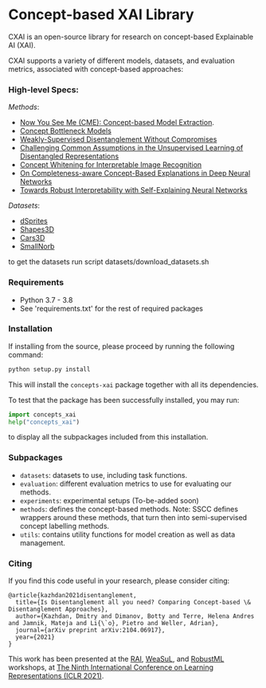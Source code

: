 # Concept-based XAI Library

CXAI is an open-source library for research on concept-based Explainable AI
(XAI).

CXAI supports a variety of different models, datasets, and evaluation metrics,
associated with concept-based approaches:


### High-level Specs:

_Methods_:
- [Now You See Me (CME): Concept-based Model Extraction](https://arxiv.org/abs/2010.13233).
- [Concept Bottleneck Models](https://arxiv.org/abs/2007.04612)
- [Weakly-Supervised Disentanglement Without Compromises](https://arxiv.org/abs/2002.02886)
- [Challenging Common Assumptions in the Unsupervised Learning of Disentangled Representations](https://arxiv.org/abs/1811.12359)
- [Concept Whitening for Interpretable Image Recognition](https://arxiv.org/abs/2002.01650)
- [On Completeness-aware Concept-Based Explanations in Deep Neural Networks](https://arxiv.org/abs/1910.07969)
- [Towards Robust Interpretability with Self-Explaining Neural Networks
](https://arxiv.org/abs/1806.07538)


_Datasets_:
- [dSprites](https://github.com/deepmind/dsprites-dataset)
- [Shapes3D](https://github.com/deepmind/3d-shapes)
- [Cars3D](https://papers.nips.cc/paper/2015/hash/e07413354875be01a996dc560274708e-Abstract.html)
- [SmallNorb](https://cs.nyu.edu/~ylclab/data/norb-v1.0-small/)

to get the datasets run script datasets/download_datasets.sh

### Requirements

- Python 3.7 - 3.8
- See 'requirements.txt' for the rest of required packages

### Installation
If installing from the source, please proceed by running the following command:
```bash
python setup.py install
```
This will install the `concepts-xai` package together with all its dependencies.

To test that the package has been successfully installed, you may run:
```python
import concepts_xai
help("concepts_xai")
```
to display all the subpackages included from this installation.

### Subpackages

- `datasets`: datasets to use, including task functions.
- `evaluation`: different evaluation metrics to use for evaluating our methods.
- `experiments`: experimental setups (To-be-added soon)
- `methods`: defines the concept-based methods. Note: SSCC defines wrappers around these methods, that turn then into semi-supervised concept labelling methods.
- `utils`: contains utility functions for model creation as well as data management.


### Citing

If you find this code useful in your research, please consider citing:

```
@article{kazhdan2021disentanglement,
  title={Is Disentanglement all you need? Comparing Concept-based \& Disentanglement Approaches},
  author={Kazhdan, Dmitry and Dimanov, Botty and Terre, Helena Andres and Jamnik, Mateja and Li{\`o}, Pietro and Weller, Adrian},
  journal={arXiv preprint arXiv:2104.06917},
  year={2021}
}
```

This work has been presented at the [RAI](https://sites.google.com/view/rai-workshop/), [WeaSuL](https://weasul.github.io/), and
[RobustML](https://sites.google.com/connect.hku.hk/robustml-2021/home) workshops, at [The Ninth International Conference on Learning
Representations (ICLR 2021)](https://iclr.cc/).
